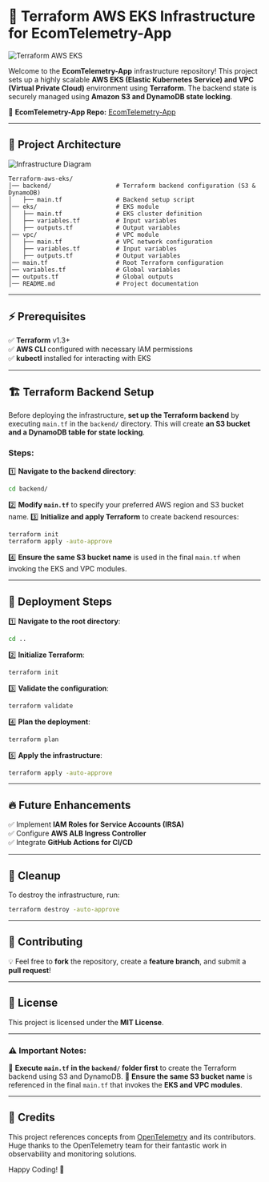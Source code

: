 # 🚀 Terraform AWS EKS Infrastructure for EcomTelemetry-App

![Terraform AWS EKS](https://miro.medium.com/max/1400/1*qPGRsEmwV9JjVGPG5g6MKA.png)

Welcome to the **EcomTelemetry-App** infrastructure repository! This project sets up a highly scalable **AWS EKS (Elastic Kubernetes Service) and VPC (Virtual Private Cloud)** environment using **Terraform**. The backend state is securely managed using **Amazon S3 and DynamoDB state locking**.

🔗 **EcomTelemetry-App Repo:** [EcomTelemetry-App](https://github.com/Preetbandgar/EcomTelemetry-App.git)

---
## 📌 Project Architecture

![Infrastructure Diagram](https://www.datocms-assets.com/2885/1620155841-eks-architecture.png)

```
Terraform-aws-eks/
│── backend/                  # Terraform backend configuration (S3 & DynamoDB)
│   ├── main.tf               # Backend setup script
│── eks/                      # EKS module
│   ├── main.tf               # EKS cluster definition
│   ├── variables.tf          # Input variables
│   ├── outputs.tf            # Output variables
│── vpc/                      # VPC module
│   ├── main.tf               # VPC network configuration
│   ├── variables.tf          # Input variables
│   ├── outputs.tf            # Output variables
│── main.tf                   # Root Terraform configuration
│── variables.tf              # Global variables
│── outputs.tf                # Global outputs
│── README.md                 # Project documentation
```

---

## ⚡ Prerequisites

✅ **Terraform** v1.3+  
✅ **AWS CLI** configured with necessary IAM permissions  
✅ **kubectl** installed for interacting with EKS  

---

## 🏗️ Terraform Backend Setup

Before deploying the infrastructure, **set up the Terraform backend** by executing `main.tf` in the `backend/` directory. This will create **an S3 bucket and a DynamoDB table for state locking**.

### Steps:
1️⃣ **Navigate to the backend directory**:
   ```sh
   cd backend/
   ```
2️⃣ **Modify `main.tf`** to specify your preferred AWS region and S3 bucket name.
3️⃣ **Initialize and apply Terraform** to create backend resources:
   ```sh
   terraform init
   terraform apply -auto-approve
   ```
4️⃣ **Ensure the same S3 bucket name** is used in the final `main.tf` when invoking the EKS and VPC modules.

---

## 🚀 Deployment Steps

1️⃣ **Navigate to the root directory**:
   ```sh
   cd ..
   ```
2️⃣ **Initialize Terraform**:
   ```sh
   terraform init
   ```
3️⃣ **Validate the configuration**:
   ```sh
   terraform validate
   ```
4️⃣ **Plan the deployment**:
   ```sh
   terraform plan
   ```
5️⃣ **Apply the infrastructure**:
   ```sh
   terraform apply -auto-approve
   ```

---

## 🔥 Future Enhancements

✅ Implement **IAM Roles for Service Accounts (IRSA)**  
✅ Configure **AWS ALB Ingress Controller**  
✅ Integrate **GitHub Actions for CI/CD**  

---

## 🧹 Cleanup
To destroy the infrastructure, run:
```sh
terraform destroy -auto-approve
```

---

## 🤝 Contributing

💡 Feel free to **fork** the repository, create a **feature branch**, and submit a **pull request**!

---

## 📜 License
This project is licensed under the **MIT License**.

---

### ⚠️ Important Notes:
🔹 **Execute `main.tf` in the `backend/` folder first** to create the Terraform backend using S3 and DynamoDB.
🔹 **Ensure the same S3 bucket name** is referenced in the final `main.tf` that invokes the **EKS and VPC modules**.

---

## 🙌 Credits
This project references concepts from [OpenTelemetry](https://opentelemetry.io/) and its contributors. Huge thanks to the OpenTelemetry team for their fantastic work in observability and monitoring solutions.

Happy Coding! 🚀
